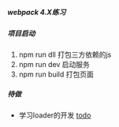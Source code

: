 ##### webpack 4.X练习
##### 项目启动
1. npm run dll 打包三方依赖的js
2. npm run dev 启动服务
3. npm run build 打包页面
##### 待做
- 学习loader的开发
[todo](./doc/Note.md)

